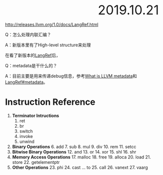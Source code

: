 <div style="font-size:3em; text-align:right;">2019.10.21</div>

http://releases.llvm.org/1.0/docs/LangRef.html

Q：怎么处理内联汇编？

A：新版本里有了High-level structure来处理

在看了新版本的[LangRef](http://llvm.org/docs/LangRef.html)后，

Q：metadata是干什么的？

A：目前主要是用来传递debug信息，参考[What is LLVM metadata](https://stackoverflow.com/questions/19743861/what-is-llvm-metadata)和[LangRef#metadata](http://llvm.org/docs/LangRef.html#metadata)。

# Instruction Reference

1. **Terminator Intructions**
   1. ret
   2. br
   3. switch
   4. invoke
   5. unwind
2. **Binary Operations**
   6. add
   7. sub
   8. mul
   9. div
   10. rem
   11. setcc
3. **Bitwise Binary Operations**
   12. and
   13. or
   14. xor
   15. shl
   16. shr
4. **Memory Access Operations**
   17. malloc
   18. free
   19. alloca
   20. load
   21. store
   22. getelementptr
5. **Other Operations**
   23. phi
   24. cast ... to
   25. call
   26. vanext
   27. vaarg